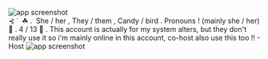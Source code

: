 
![app screenshot](https://media.discordapp.net/attachments/1149701616392470650/1255724877512441936/nahida_transparent_divider.png?ex=667f7ded&is=667e2c6d&hm=873453ebd0e55f3de586d0c1511af41fe9409464061666cc47fcff7847fd04e0&=&format=webp&quality=lossless)
  ‎                                                                                                                                                                                                                      
                ‎   ⊰ ˙  ‎ ☘ .  ‎ She / her , They / them , Candy / bird . Pronouns ! (mainly she / her)
 🌱 . 4 / 13 
🌲 . This account is actually for my system alters, but they don't really use it so i'm mainly online in this account, co-host also use this too !! - Host
![app screenshot](https://media.discordapp.net/attachments/1149701616392470650/1255724876602409101/nahida_transparent_divider3.png?ex=667f7dec&is=667e2c6c&hm=be8e1da7ec6d36b3bbe4f3f0d5fed09b4f5a42536766b6aeb05b48cefba34b01&=&format=webp&quality=lossless)
